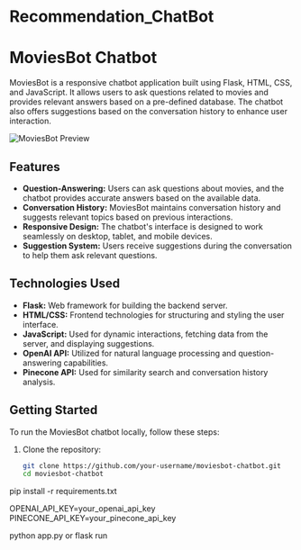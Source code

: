 # Recommendation_ChatBot

# MoviesBot Chatbot

MoviesBot is a responsive chatbot application built using Flask, HTML, CSS, and JavaScript. It allows users to ask questions related to movies and provides relevant answers based on a pre-defined database. The chatbot also offers suggestions based on the conversation history to enhance user interaction.

![MoviesBot Preview](https://app.netlify.com/sites/sprightly-truffle-f1c7a7/overview)

## Features

- **Question-Answering:** Users can ask questions about movies, and the chatbot provides accurate answers based on the available data.
- **Conversation History:** MoviesBot maintains conversation history and suggests relevant topics based on previous interactions.
- **Responsive Design:** The chatbot's interface is designed to work seamlessly on desktop, tablet, and mobile devices.
- **Suggestion System:** Users receive suggestions during the conversation to help them ask relevant questions.

## Technologies Used

- **Flask:** Web framework for building the backend server.
- **HTML/CSS:** Frontend technologies for structuring and styling the user interface.
- **JavaScript:** Used for dynamic interactions, fetching data from the server, and displaying suggestions.
- **OpenAI API:** Utilized for natural language processing and question-answering capabilities.
- **Pinecone API:** Used for similarity search and conversation history analysis.

## Getting Started

To run the MoviesBot chatbot locally, follow these steps:

1. Clone the repository:
   ```bash
   git clone https://github.com/your-username/moviesbot-chatbot.git
   cd moviesbot-chatbot

pip install -r requirements.txt

OPENAI_API_KEY=your_openai_api_key
PINECONE_API_KEY=your_pinecone_api_key

python app.py or flask run
